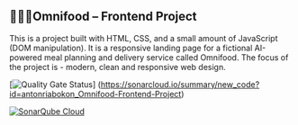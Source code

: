 ## 🍔🍕🥗Omnifood – Frontend Project

This is a project built with HTML, CSS, and a small amount of JavaScript (DOM manipulation).
It is a responsive landing page for a fictional AI-powered meal planning and delivery service called Omnifood.
The focus of the project is - modern, clean and responsive web design.

[![Quality Gate Status](https://sonarcloud.io/api/project_badges/measure?project=antonriabokon_Omnifood-Frontend-Project&metric=alert_status)] (https://sonarcloud.io/summary/new_code?id=antonriabokon_Omnifood-Frontend-Project)

[![SonarQube Cloud](https://sonarcloud.io/images/project_badges/sonarcloud-light.svg)](https://sonarcloud.io/summary/new_code?id=antonriabokon_Omnifood-Frontend-Project)
